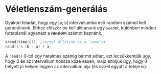 # Véletlenszám-generálás

Gyakori feladat, hogy egy [`a`; `b`[ intervallumba eső random számot kell generálnunk. Ehhez először be kell állítanunk egy `seed`et, különben minden futtatásnál ugyanazt a ~~random~~ számot kapnánk.

```cpp
srand(time(0)); //ezzel állítjuk be a `seed`et
rand() % (b - a) + a;
```

A `rand()` 0-tól egy hatalmas számig bármit adhat, ezt lecsükkentjük úgy, hogy 0 és az intervallum hossza közé essen, majd eltoljuk úgy, hogy 0 helyett jó helyen legyen az intervallum alja (és ezzel együtt a teteje is).